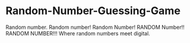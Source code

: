 # Random-Number-Guessing-Game
Random number. Random number! Random Number! RANDOM Number!! RANDOM NUMBER!!!
Where random numbers meet digital.

